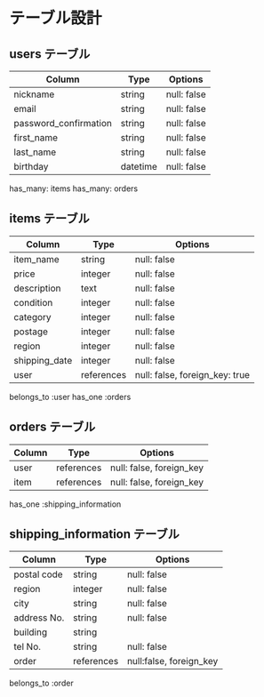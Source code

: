 # テーブル設計

## users テーブル

| Column                | Type     | Options                    |
| --------------------- | -------  | -------------------------- |
| nickname              | string   | null: false                |
| email                 | string   | null: false                |
| password_confirmation | string   | null: false                |
| first_name            | string   | null: false                |
| last_name             | string   | null: false                |
| birthday              | datetime | null: false                |

has_many: items
has_many: orders

## items テーブル

| Column             | Type        | Options                        |
| ------------------ | ----------- | ------------------------------ |
| item_name          | string      | null: false                    |
| price              | integer     | null: false                    |
| description        | text        | null: false                    |
| condition          | integer     | null: false                    |
| category           | integer     | null: false                    |
| postage            | integer     | null: false                    |
| region             | integer     | null: false                    |
| shipping_date      | integer     | null: false                    |
| user               | references  | null: false, foreign_key: true |

belongs_to :user
has_one :orders 


## orders テーブル

| Column | Type       | Options                            |
| -------| ---------- | ---------------------------------- |
| user   | references | null: false, foreign_key           |
| item   | references | null: false, foreign_key           |

has_one :shipping_information


## shipping_information テーブル

| Column       | Type       | Options                  |
| ------------ | ---------- | ------------------------ |
| postal code  | string     | null: false              |
| region       | integer    | null: false              |
| city         | string     | null: false              |
| address No.  | string     | null: false              |
| building     | string     |                          |
| tel No.      | string     | null: false              |
| order        | references | null:false, foreign_key  |

belongs_to :order